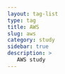 ```yaml
---
layout: tag-list
type: tag
title: AWS
slug: aws
category: study
sidebar: true
description: >
   AWS study
---
```

